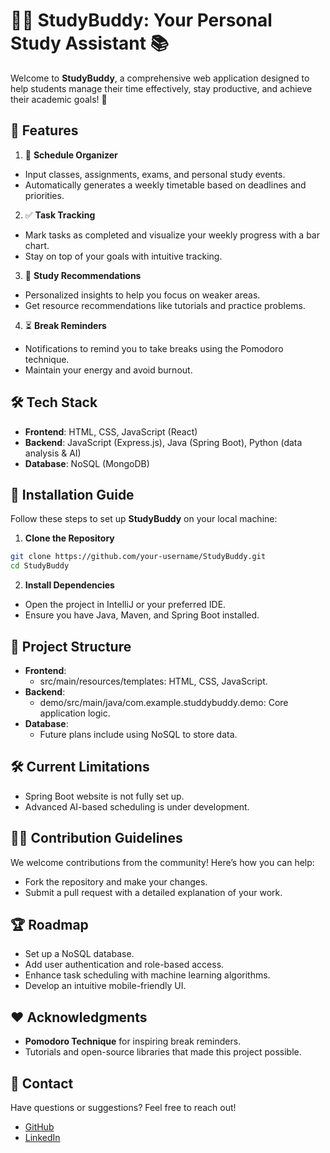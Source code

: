 # 🧑‍🎓 StudyBuddy: Your Personal Study Assistant 📚

Welcome to **StudyBuddy**, a comprehensive web application designed to help students manage their time effectively, stay productive, and achieve their academic goals! 🚀

## 🌟 Features

1. 📅 **Schedule Organizer**
- Input classes, assignments, exams, and personal study events.
- Automatically generates a weekly timetable based on deadlines and priorities.
2. ✅ **Task Tracking**
- Mark tasks as completed and visualize your weekly progress with a bar chart.
- Stay on top of your goals with intuitive tracking.
3. 📖 **Study Recommendations**
- Personalized insights to help you focus on weaker areas.
- Get resource recommendations like tutorials and practice problems.
4. ⏳ **Break Reminders**
- Notifications to remind you to take breaks using the Pomodoro technique.
- Maintain your energy and avoid burnout.

## 🛠️ Tech Stack
- **Frontend**: HTML, CSS, JavaScript (React)
- **Backend**: JavaScript (Express.js), Java (Spring Boot), Python (data analysis & AI)
- **Database**: NoSQL (MongoDB)

## 🚀 Installation Guide
Follow these steps to set up **StudyBuddy** on your local machine:

1. **Clone the Repository**
```bash
git clone https://github.com/your-username/StudyBuddy.git
cd StudyBuddy
```
2. **Install Dependencies**
- Open the project in IntelliJ or your preferred IDE.
- Ensure you have Java, Maven, and Spring Boot installed.

## 📂 Project Structure
- **Frontend**:
  - src/main/resources/templates: HTML, CSS, JavaScript.
- **Backend**:
  - demo/src/main/java/com.example.studdybuddy.demo: Core application logic.
- **Database**:
  - Future plans include using NoSQL to store data.

## 🛠️ Current Limitations
- Spring Boot website is not fully set up.
- Advanced AI-based scheduling is under development.

## 🧑‍💻 Contribution Guidelines
We welcome contributions from the community! Here’s how you can help:
- Fork the repository and make your changes.
- Submit a pull request with a detailed explanation of your work.

## 🏆 Roadmap
- Set up a NoSQL database.
- Add user authentication and role-based access.
- Enhance task scheduling with machine learning algorithms.
- Develop an intuitive mobile-friendly UI.

## ❤️ Acknowledgments
- **Pomodoro Technique** for inspiring break reminders.
- Tutorials and open-source libraries that made this project possible.

## 📧 Contact
Have questions or suggestions? Feel free to reach out!
- [GitHub](https://github.com/sachaloeb/)
- [LinkedIn](https://www.linkedin.com/in/sacha-loeb-5365682ba)

